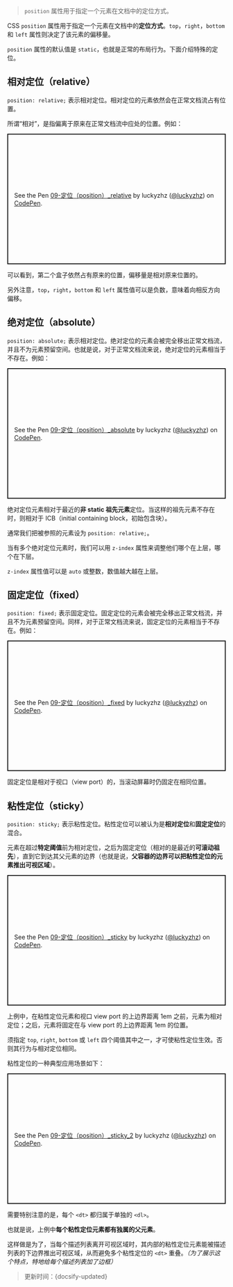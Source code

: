 > `position` 属性用于指定一个元素在文档中的定位方式。

CSS `position` 属性用于指定一个元素在文档中的**定位方式**。`top`，`right`，`bottom` 和 `left` 属性则决定了该元素的偏移量。

`position` 属性的默认值是 `static`，也就是正常的布局行为。下面介绍特殊的定位。

## 相对定位（relative）

`position: relative;` 表示相对定位。相对定位的元素依然会在正常文档流占有位置。

所谓“相对”，是指偏离于原来在正常文档流中应处的位置。例如：

<p class="codepen" data-height="300" data-default-tab="html,result" data-slug-hash="VwMZgdP" data-editable="true" data-user="luckyzhz" style="height: 300px; box-sizing: border-box; display: flex; align-items: center; justify-content: center; border: 2px solid; margin: 1em 0; padding: 1em;">
  <span>See the Pen <a href="https://codepen.io/luckyzhz/pen/VwMZgdP">
  09-定位（position）_relative</a> by luckyzhz (<a href="https://codepen.io/luckyzhz">@luckyzhz</a>)
  on <a href="https://codepen.io">CodePen</a>.</span>
</p>
<script async src="https://cpwebassets.codepen.io/assets/embed/ei.js"></script>

可以看到，第二个盒子依然占有原来的位置，偏移量是相对原来位置的。

另外注意，`top`，`right`，`bottom` 和 `left` 属性值可以是负数，意味着向相反方向偏移。

## 绝对定位（absolute）

`position: absolute;` 表示相对定位。绝对定位的元素会被完全移出正常文档流，并且不为元素预留空间。也就是说，对于正常文档流来说，绝对定位的元素相当于不存在。例如：

<p class="codepen" data-height="300" data-default-tab="html,result" data-slug-hash="dyVbrZd" data-editable="true" data-user="luckyzhz" style="height: 300px; box-sizing: border-box; display: flex; align-items: center; justify-content: center; border: 2px solid; margin: 1em 0; padding: 1em;">
  <span>See the Pen <a href="https://codepen.io/luckyzhz/pen/dyVbrZd">
  09-定位（position）_absolute</a> by luckyzhz (<a href="https://codepen.io/luckyzhz">@luckyzhz</a>)
  on <a href="https://codepen.io">CodePen</a>.</span>
</p>
<script async src="https://cpwebassets.codepen.io/assets/embed/ei.js"></script>

绝对定位元素相对于最近的**非 static 祖先元素**定位。当这样的祖先元素不存在时，则相对于 ICB（initial containing block，初始包含块）。

通常我们把被参照的元素设为 `position: relative;`。

当有多个绝对定位元素时，我们可以用 `z-index` 属性来调整他们哪个在上层，哪个在下层。

`z-index` 属性值可以是 `auto` 或整数，数值越大越在上层。

## 固定定位（fixed）

`position: fixed;` 表示固定定位。固定定位的元素会被完全移出正常文档流，并且不为元素预留空间。同样，对于正常文档流来说，固定定位的元素相当于不存在。例如：

<p class="codepen" data-height="300" data-default-tab="html,result" data-slug-hash="XWerQQx" data-editable="true" data-user="luckyzhz" style="height: 300px; box-sizing: border-box; display: flex; align-items: center; justify-content: center; border: 2px solid; margin: 1em 0; padding: 1em;">
  <span>See the Pen <a href="https://codepen.io/luckyzhz/pen/XWerQQx">
  09-定位（position）_fixed</a> by luckyzhz (<a href="https://codepen.io/luckyzhz">@luckyzhz</a>)
  on <a href="https://codepen.io">CodePen</a>.</span>
</p>
<script async src="https://cpwebassets.codepen.io/assets/embed/ei.js"></script>

固定定位是相对于视口（view port）的，当滚动屏幕时仍固定在相同位置。

## 粘性定位（sticky）

`position: sticky;` 表示粘性定位。粘性定位可以被认为是**相对定位**和**固定定位**的混合。

元素在超过**特定阈值**前为相对定位，之后为固定定位（相对的是最近的**可滚动祖先**），直到它到达其父元素的边界（也就是说，**父容器的边界可以把粘性定位的元素推出可视区域**）。

<p class="codepen" data-height="300" data-default-tab="html,result" data-slug-hash="GRMRgmK" data-editable="true" data-user="luckyzhz" style="height: 300px; box-sizing: border-box; display: flex; align-items: center; justify-content: center; border: 2px solid; margin: 1em 0; padding: 1em;">
  <span>See the Pen <a href="https://codepen.io/luckyzhz/pen/GRMRgmK">
  09-定位（position）_sticky</a> by luckyzhz (<a href="https://codepen.io/luckyzhz">@luckyzhz</a>)
  on <a href="https://codepen.io">CodePen</a>.</span>
</p>
<script async src="https://cpwebassets.codepen.io/assets/embed/ei.js"></script>

上例中，在粘性定位元素和视口 view port 的上边界距离 1em 之前，元素为相对定位；之后，元素将固定在与 view port 的上边界距离 1em 的位置。

须指定 `top`, `right`, `bottom` 或 `left` 四个阈值其中之一，才可使粘性定位生效。否则其行为与相对定位相同。

粘性定位的一种典型应用场景如下：

<p class="codepen" data-height="300" data-default-tab="html,result" data-slug-hash="vYeYBLG" data-editable="true" data-user="luckyzhz" style="height: 300px; box-sizing: border-box; display: flex; align-items: center; justify-content: center; border: 2px solid; margin: 1em 0; padding: 1em;">
  <span>See the Pen <a href="https://codepen.io/luckyzhz/pen/vYeYBLG">
  09-定位（position）_sticky_2</a> by luckyzhz (<a href="https://codepen.io/luckyzhz">@luckyzhz</a>)
  on <a href="https://codepen.io">CodePen</a>.</span>
</p>
<script async src="https://cpwebassets.codepen.io/assets/embed/ei.js"></script>

需要特别注意的是，每个 `<dt>` 都归属于单独的 `<dl>`。

也就是说，上例中**每个粘性定位元素都有独属的父元素**。

这样做是为了，当每个描述列表离开可视区域时，其内部的粘性定位元素能被描述列表的下边界推出可视区域，从而避免多个粘性定位的 `<dt>` 重叠。*（为了展示这个特点，特地给每个描述列表加了边框）*



> 更新时间：{docsify-updated}